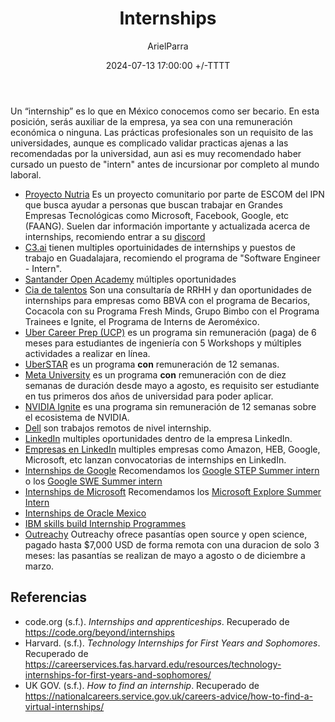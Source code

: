 ﻿---
title: Internships
description: Internships de distintas empresas
date: 2024-07-13 17:00:00 +/-TTTT
categories: [Desarrollo_Profesional]
author: ArielParra 
tags: [recomendaciones,egresados,estudiantes]
pin: false
mermaid: false
image:
---

Un “internship” es lo que en México conocemos como ser becario. En esta posición, serás auxiliar de la empresa, ya sea con una remuneración económica o ninguna.
Las prácticas profesionales son un requisito de las universidades, aunque es complicado validar practicas ajenas a las recomendadas por la universidad, aun asi es muy recomendado haber cursado un puesto de "intern" antes de incursionar por completo al mundo laboral.

- [Proyecto Nutria](https://proyectonutria.com/) Es un proyecto comunitario por parte de ESCOM del IPN que busca ayudar a personas que buscan trabajar en Grandes Empresas Tecnológicas como Microsoft, Facebook, Google, etc (FAANG). Suelen dar información importante y actualizada acerca de internships, recomiendo entrar a su [discord](https://pronu.click/discord)
- [C3.ai](https://c3.ai/careers/) tienen multiples oportuinidades de internships y puestos de trabajo en Guadalajara, recomiendo el programa de "Software Engineer - Intern".
- [Santander Open Academy](https://app.santanderopenacademy.com/es/program/search?resourceType=SOA_GRANT&category=INTERNSHIP) múltiples oportunidades
- [Cia de talentos](https://globe.ciadetalentos.com.br/applicant/#/opportunities?rc=https:%2F%2Fwww.ciadetalentos.com.br%2Fes&gct-site-key=ct-latam) Son una consultaría de RRHH y dan oportunidades de internships para empresas como BBVA con el programa de Becarios, Cocacola con su Programa Fresh Minds, Grupo Bimbo con el Programa Trainees e Ignite, el Programa de Interns de Aeroméxico.
- [Uber Career Prep (UCP)](https://www.uber.com/mx/es/careers/careerprep/) es un programa sin remuneración (paga) de 6 meses para estudiantes de ingeniería con 5 Workshops y múltiples actividades a realizar en línea.
- [UberSTAR](https://www.uber.com/us/en/careers/uberstar/?uclick_id=bd7b436b-e9d9-466d-bdee-56c8d2352960) es un programa **con** remuneración de 12 semanas.
- [Meta University](https://www.metacareers.com/careerprograms/pathways/metauniversity) es un programa **con** remuneración con de diez semanas de duración desde mayo a agosto, es requisito ser estudiante en tus primeros dos años de universidad para poder aplicar.
- [NVIDIA Ignite](https://www.nvidia.com/en-us/about-nvidia/careers/university-recruiting/) es una programa sin remuneración de 12 semanas sobre el ecosistema de NVIDIA.
- [Dell](https://jobs.dell.com/en/employment/remote-internships-jobs/375/24213/1000000000100/2) son trabajos remotos de nivel internship.
- [LinkedIn](https://careers.linkedin.com/pathways-programs/internships) multiples oportunidades dentro de la empresa LinkedIn.
- [Empresas en LinkedIn](https://www.linkedin.com/jobs/internship-empleos/?currentJobId=4009488617&originalSubdomain=mx) multiples empresas como Amazon, HEB, Google, Microsoft, etc lanzan convocatorias de internships en LinkedIn. 
- [Internships de Google](https://www.google.com/about/careers/applications/jobs/results/?q=Internship&employment_type=INTERN) Recomendamos los [Google STEP Summer intern](https://www.google.com/about/careers/applications/jobs/results/122462543208686278-step-intern-first-year-bachelors-student-summer-2025) o los [Google SWE Summer intern](https://www.google.com/about/careers/applications/jobs/results/133334514184135366-software-engineering-intern-bs-summer-2025)
- [Internships de Microsoft](https://jobs.careers.microsoft.com/global/en/search?q=internship&l=en_us&pg=1&pgSz=20&o=Relevance&flt=true) Recomendamos los [Microsoft Explore Summer Intern](https://jobs.careers.microsoft.com/global/en/job/1773452/Explore-Program-Internship-Opportunities%3A-Second-Year-Students%2C-Redmond)
- [Internships de Oracle Mexico](https://www.oracle.com/mx/careers/students-grads/development-engineering/)
- [IBM skills build Internship Programmes](https://www.skillsbuildcsrbox.in/pages/internship.html)
- [Outreachy](https://www.outreachy.org/) Outreachy ofrece pasantías open source y open science, pagado hasta $7,000 USD de forma remota con una duracion de solo 3 meses: las pasantías se realizan de mayo a agosto o de diciembre a marzo.

## Referencias
- code.org (s.f.). *Internships and apprenticeships*. Recuperado de <https://code.org/beyond/internships>
- Harvard. (s.f.). *Technology Internships for First Years and Sophomores*. Recuperado de <https://careerservices.fas.harvard.edu/resources/technology-internships-for-first-years-and-sophomores/>
- UK GOV. (s.f.). *How to find an internship*. Recuperado de <https://nationalcareers.service.gov.uk/careers-advice/how-to-find-a-virtual-internships/>
